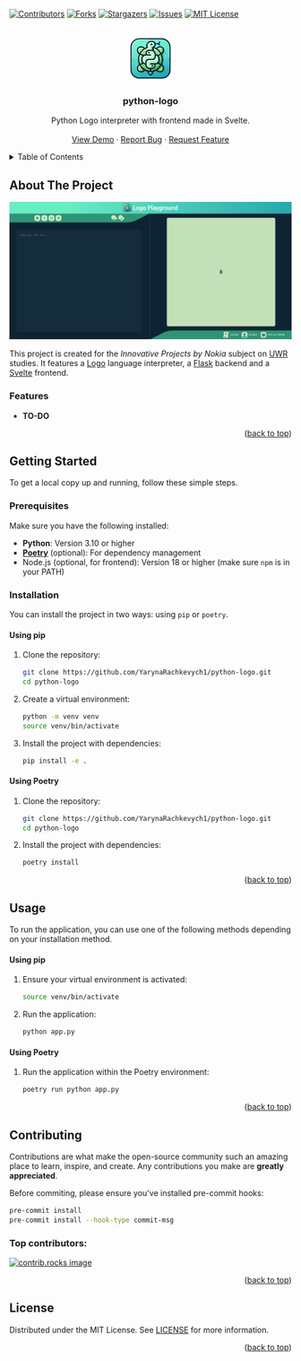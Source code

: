 <a id="readme-top"></a>



<!-- PROJECT SHIELDS -->
[![Contributors][contributors-shield]][contributors-url]
[![Forks][forks-shield]][forks-url]
[![Stargazers][stars-shield]][stars-url]
[![Issues][issues-shield]][issues-url]
[![MIT License][license-shield]][license-url]



<!-- PROJECT LOGO -->
<br />
<div align="center">
  <a href="https://github.com/YarynaRachkevych1/python-logo">
    <img src="images/logo.png" alt="Logo" width="80" height="80">
  </a>

<h3 align="center">python-logo</h3>

  <p align="center">
    Python Logo interpreter with frontend made in Svelte.
    <br />
    <br />
    <a href="https://github.com/YarynaRachkevych1/python-logo">View Demo</a>
    ·
    <a href="https://github.com/YarynaRachkevych1/python-logo/issues/new?labels=bug&template=bug-report---.md">Report Bug</a>
    ·
    <a href="https://github.com/YarynaRachkevych1/python-logo/issues/new?labels=enhancement&template=feature-request---.md">Request Feature</a>
  </p>
</div>



<!-- TABLE OF CONTENTS -->
<details>
  <summary>Table of Contents</summary>
  <ol>
    <li>
      <a href="#about-the-project">About The Project</a>
      <ul>
        <li><a href="#features">Features</a></li>
      </ul>
    </li>
    <li>
      <a href="#getting-started">Getting Started</a>
      <ul>
        <li><a href="#prerequisites">Prerequisites</a></li>
        <li><a href="#installation">Installation</a></li>
      </ul>
    </li>
    <li><a href="#usage">Usage</a></li>
    <li><a href="#contributing">Contributing</a></li>
    <li><a href="#license">License</a></li>
  </ol>
</details>



<!-- ABOUT THE PROJECT -->
## About The Project

[![python-logo screenshot][product-screenshot]][product-screenshot]

This project is created for the *Innovative Projects by Nokia* subject on [UWR][uwr-url] studies. It features a [Logo][logo-url] language interpreter, a [Flask][flask-url] backend and a [Svelte][svelte-url] frontend.

<a id="features"></a>
### Features

- **TO-DO**

<p align="right">(<a href="#readme-top">back to top</a>)</p>



<!-- GETTING STARTED -->
## Getting Started

To get a local copy up and running, follow these simple steps.

### Prerequisites

Make sure you have the following installed:
- **Python**: Version 3.10 or higher
- [**Poetry**][poetry-url] (optional): For dependency management
- Node.js (optional, for frontend): Version 18 or higher (make sure `npm` is in your PATH)

### Installation

You can install the project in two ways: using `pip` or `poetry`.

#### Using pip

1. Clone the repository:

   ```sh
   git clone https://github.com/YarynaRachkevych1/python-logo.git
   cd python-logo
   ```

2. Create a virtual environment:

   ```sh
   python -m venv venv
   source venv/bin/activate
   ```

3. Install the project with dependencies:

   ```sh
   pip install -e .
   ```

#### Using Poetry

1. Clone the repository:

   ```sh
   git clone https://github.com/YarynaRachkevych1/python-logo.git
   cd python-logo
   ```

2. Install the project with dependencies:

   ```sh
   poetry install
   ```

<p align="right">(<a href="#readme-top">back to top</a>)</p>



<!-- USAGE -->
## Usage

To run the application, you can use one of the following methods depending on your installation method.

#### Using pip

1. Ensure your virtual environment is activated:

   ```sh
   source venv/bin/activate
   ```

2. Run the application:

   ```sh
   python app.py
   ```

#### Using Poetry

1. Run the application within the Poetry environment:

   ```sh
   poetry run python app.py
   ```

<p align="right">(<a href="#readme-top">back to top</a>)</p>



<!-- CONTRIBUTING -->
## Contributing

Contributions are what make the open-source community such an amazing place to learn, inspire, and create. Any contributions you make are **greatly appreciated**.

Before commiting, please ensure you've installed pre-commit hooks:

```bash
pre-commit install
pre-commit install --hook-type commit-msg
```

### Top contributors:

<a href="https://github.com/YarynaRachkevych1/python-logo/graphs/contributors">
  <img src="https://contrib.rocks/image?repo=YarynaRachkevych1/python-logo" alt="contrib.rocks image" />
</a>

<p align="right">(<a href="#readme-top">back to top</a>)</p>



<!-- LICENSE -->
## License

Distributed under the MIT License. See [LICENSE][license-url] for more information.

<p align="right">(<a href="#readme-top">back to top</a>)</p>



<!-- MARKDOWN LINKS & IMAGES -->
<!-- https://www.markdownguide.org/basic-syntax/#reference-style-links -->
[contributors-shield]: https://img.shields.io/github/contributors/YarynaRachkevych1/python-logo.svg?style=for-the-badge
[contributors-url]: https://github.com/YarynaRachkevych1/python-logo/graphs/contributors
[forks-shield]: https://img.shields.io/github/forks/YarynaRachkevych1/python-logo.svg?style=for-the-badge
[forks-url]: https://github.com/YarynaRachkevych1/python-logo/network/members
[stars-shield]: https://img.shields.io/github/stars/YarynaRachkevych1/python-logo.svg?style=for-the-badge
[stars-url]: https://github.com/YarynaRachkevych1/python-logo/stargazers
[issues-shield]: https://img.shields.io/github/issues/YarynaRachkevych1/python-logo.svg?style=for-the-badge
[issues-url]: https://github.com/YarynaRachkevych1/python-logo/issues
[license-shield]: https://img.shields.io/github/license/YarynaRachkevych1/python-logo.svg?style=for-the-badge
[license-url]: https://github.com/YarynaRachkevych1/python-logo/blob/main/LICENSE
[product-screenshot]: images/screenshot.png
[logo-url]: https://en.wikipedia.org/wiki/Logo_(programming_language)
[uwr-url]: https://rekrutacja.uni.wroc.pl/kierunek/informatyka-i-stopnia-stacjonarne-licencjackie-i-inzynierskie
[flask-url]: https://flask.palletsprojects.com/en/stable
[svelte-url]: https://svelte.dev
[poetry-url]: https://python-poetry.org
